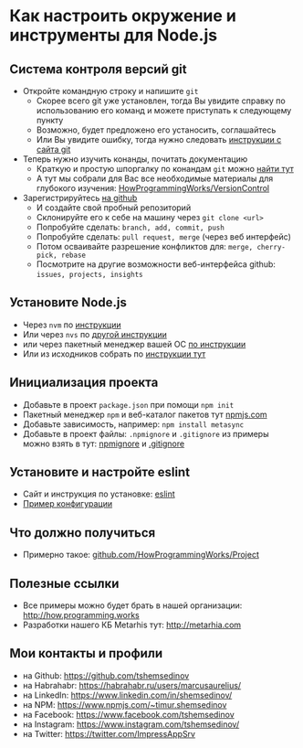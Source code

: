 # Как настроить окружение и инструменты для Node.js

## Система контроля версий git

- Откройте командную строку и напишите `git`
  - Скорее всего git уже установлен, тогда Вы увидите справку по использованию
  его команд и можете приступать к следующему пункту
  - Возможно, будет предложено его устаносить, соглашайтесь
  - Или Вы увидите ошибку, тогда нужно следовать
  [инструкции с сайта git](https://git-scm.com/book/ru/v1/Введение-Установка-Git)
- Теперь нужно изучить конанды, почитать документацию
  - Краткую и простую шпоргалку по конандам `git` можно
  [найти тут](https://services.github.com/on-demand/downloads/github-git-cheat-sheet.pdf)
  - А тут мы собрали для Вас все необходимые материалы для глубокого изучения:
  [HowProgrammingWorks/VersionControl](https://github.com/HowProgrammingWorks/VersionControl/blob/master/README.ru.md)
- Зарегистрируйтесь [на github](https://github.com/)
  - И создайте свой пробный репозиторий
  - Склонируйте его к себе на машину через `git clone <url>`
  - Попробуйте сделать: `branch, add, commit, push`
  - Попробуйте сделать: `pull request, merge` (через веб интерфейс)
  - Потом осваивайте разрешение конфликтов для: `merge, cherry-pick, rebase`
  - Посмотрите на другие возможности веб-интерфейса github: `issues, projects, insights`

## Установите Node.js

  - Через `nvm` по [инструкции](https://github.com/creationix/nvm/blob/master/README.md)
  - Или через `nvs` по [другой инструкции](https://github.com/jasongin/nvs/blob/master/doc/SETUP.md)
  - или через пакетный менеджер вашей ОС [по инструкции](https://nodejs.org/en/download/package-manager/)
  - Или из исходников собрать по [инструкции тут](https://github.com/nodejs/node/blob/master/BUILDING.md)

##  Инициализация проекта

  - Добавьте в проект `package.json` при помощи `npm init`
  - Пакетный менеджер `npm` и веб-каталог пакетов тут [npmjs.com](https://www.npmjs.com/)
  - Добавьте зависимость, например: `npm install metasync`
  - Добавьте в проект файлы: `.npmignore` и `.gitignore` из примеры можно взять
  в тут: [npmignore](https://github.com/metarhia/metasync/blob/master/.npmignore)
  и [.gitignore](https://github.com/metarhia/metasync/blob/master/.gitignore)

## Установите и настройте eslint

  - Сайт и инструкция по установке: [eslint](https://eslint.org/)
  - [Пример конфигурации](https://github.com/HowProgrammingWorks/Tools/blob/master/JavaScript/examples/.eslintrc.yml)

## Что должно получиться

  - Примерно такое:
  [github.com/HowProgrammingWorks/Project](https://github.com/HowProgrammingWorks/Project)

## Полезные ссылки

  - Все примеры можно будет брать в нашей организации: http://how.programming.works
  - Разработки нашего КБ Metarhis тут: http://metarhia.com

## Мои контакты и профили

  - на Github: https://github.com/tshemsedinov
  - на Habrahabr: https://habrahabr.ru/users/marcusaurelius/
  - на LinkedIn: https://www.linkedin.com/in/shemsedinov/
  - на NPM: https://www.npmjs.com/~timur.shemsedinov
  - на Facebook: https://www.facebook.com/tshemsedinov
  - на Instagram: https://www.instagram.com/tshemsedinov/
  - на Twitter: https://twitter.com/ImpressAppSrv
